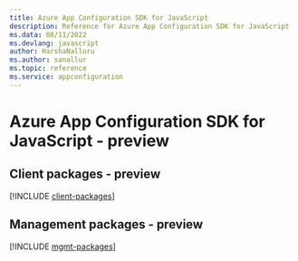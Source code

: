 ```yaml
---
title: Azure App Configuration SDK for JavaScript
description: Reference for Azure App Configuration SDK for JavaScript
ms.data: 08/11/2022
ms.devlang: javascript
author: HarshaNalluru
ms.author: sanallur
ms.topic: reference
ms.service: appconfiguration
---
```

# Azure App Configuration SDK for JavaScript - preview

## Client packages - preview
[!INCLUDE [client-packages](app-configuration-client-index.md)]
## Management packages - preview
[!INCLUDE [mgmt-packages](app-configuration-mgmt-index.md)]